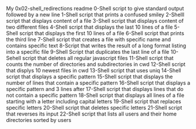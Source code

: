 My 0x02-shell_redirections readme
0-Shell script to give standard output followed by a new line
1-Shell script that prints a confused smiley
2-Shelll script that displays content of a file
3-Shell script that displays content of two different files
4-Shell script that displays the last 10 lines of a file
5-Shell script that displays the first 10 lines of a file
6-Shell script that prints the third line
7-Shell script that creates a file with specific name and contains specific text
8-Script that writes the result of a long format listing into a specific file
9-Shell Script that duplicates the last line of a file
10-Sehell script that deletes all regular javascript files
11-Shell script that counts the number of directories and subdirectories in cwd
12-Shell script that displys 10 newest files in cwd
13-Shell script that uses uniq
14-Shell script that displays a specific pattern
15-Shell script that displays the number of lines that contain a specific pattern
16-Shell script that displays a specific pattern and 3 lines after
17-Shell script that displays lines that do not contain a specific pattern
18-Shell script that displays all lines of a file starting with a letter including capital letters
19-Shell script that replaces specific letters
20-Shell script that deletes specific letters
21-Shell script that reverses its input
22-Shell script that lists all users and their home directories sorted by users
